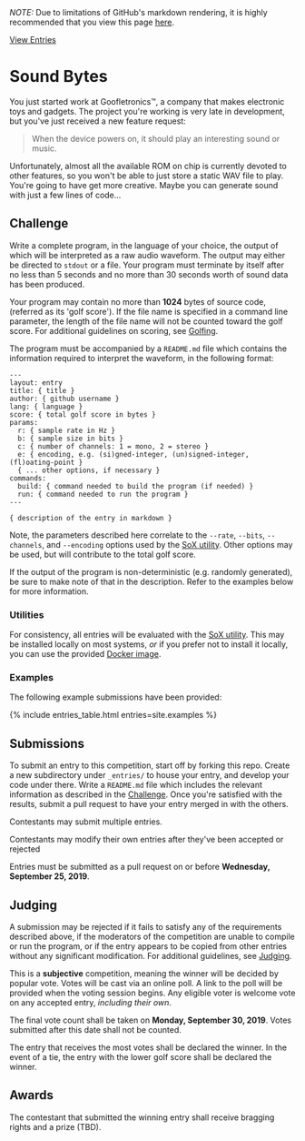 <div class="ghp-hide">
  <em>NOTE:</em> Due to limitations of GitHub's markdown rendering, it is 
  highly recommended that you view this page 
  <a href="https://coding-competitions.github.io/sound-bytes/">here</a>.
</div>

[View Entries](Entries.md)

# Sound Bytes

You just started work at Goofletronics™, a company that makes electronic toys and 
gadgets. The project you're working is very late in development, but you've just 
received a new feature request:

>  When the device powers on, it should play an interesting sound or music.

Unfortunately, almost all the available ROM on chip is currently devoted to 
other features, so you won't be able to just store a static WAV file to play. 
You're going to have get more creative. Maybe you can generate sound with just 
a few lines of code…

## Challenge

Write a complete program, in the language of your choice, the output of which
will be interpreted as a raw audio waveform. The output may either be directed
to `stdout` or a file. Your program must terminate by itself after no less than
5 seconds and no more than 30 seconds worth of sound data has been produced.

Your program may contain no more than **1024** bytes of source code, (referred
as its 'golf score'). If the file name is specified in a command line
parameter, the length of the file name will not be counted toward the golf
score. For additional guidelines on scoring, see [Golfing](Golfing.md).

The program must be accompanied by a `README.md` file which contains the 
information required to interpret the waveform, in the following format:

    ---
    layout: entry
    title: { title }
    author: { github username }
    lang: { language }
    score: { total golf score in bytes }
    params:
      r: { sample rate in Hz }
      b: { sample size in bits }
      c: { number of channels: 1 = mono, 2 = stereo }
      e: { encoding, e.g. (si)gned-integer, (un)signed-integer, (fl)oating-point }
      { ... other options, if necessary }
    commands:
      build: { command needed to build the program (if needed) }
      run: { command needed to run the program }
    ---

    { description of the entry in markdown }

Note, the parameters described here correlate to the `--rate`, `--bits`,
`--channels`, and `--encoding` options used by the [SoX utility][SoX]. Other
options may be used, but will contribute to the total golf score.

If the output of the program is non-deterministic (e.g. randomly generated), 
be sure to make note of that in the description. Refer to the examples below 
for more information.

### Utilities

For consistency, all entries will be evaluated with the 
[SoX utility][SoX]. This may be installed locally on 
most systems, *or* if you prefer not to install it locally, you can use the 
provided [Docker image](util/sox/README.md).

### Examples

The following example submissions have been provided:

{% include entries_table.html entries=site.examples %}

## Submissions

To submit an entry to this competition, start off by forking this repo. Create 
a new subdirectory under `_entries/` to house your entry, and develop your 
code under there. Write a `README.md` file which includes the relevant 
information as described in the [Challenge](#Challenge). Once you're satisfied 
with the results, submit a pull request to have your entry merged in with the 
others.

Contestants may submit multiple entries.

Contestants may modify their own entries after they've been accepted or
rejected

Entries must be submitted as a pull request on or before
**Wednesday, September 25, 2019**.

## Judging

A submission may be rejected if it fails to satisfy any of the requirements 
described above, if the moderators of the competition are unable to compile or 
run the program, or if the entry appears to be copied from other entries 
without any significant modification. For additional guidelines, see 
[Judging](Judging.md).

This is a **subjective** competition, meaning the winner will be decided by 
popular vote. Votes will be cast via an online poll. A link to the poll will be
provided when the voting session begins. Any eligible voter is welcome vote on
any accepted entry, *including their own*.

The final vote count shall be taken on **Monday, September 30, 2019**. Votes
submitted after this date shall not be counted.

The entry that receives the most votes shall be declared the winner. In the 
event of a tie, the entry with the lower golf score shall be declared the 
winner.

## Awards

The contestant that submitted the winning entry shall receive bragging rights
and a prize (TBD).

 [SoX]: http://sox.sourceforge.net/
